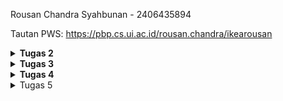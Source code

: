 Rousan Chandra Syahbunan - 2406435894

Tautan PWS: https://pbp.cs.ui.ac.id/rousan.chandra/ikearousan
<details>
<Summary><b>Tugas 2</b></Summary>
Jelaskan bagaimana cara kamu mengimplementasikan checklist di atas secara step-by-step (bukan hanya sekadar mengikuti tutorial).

Jawab : 
- Membuat sebuah proyek Django baru -> (Sebelum itu jangan lupa mengikuti tutorial 0 karena kita memperlukan requirements.txt, env, dan env prod untuk menjalankan proyek django) Pertama kita bisa membuat direktori terlebih dahulu lalu buat virtual environment dan jangan lupa untuk mengaktifkannya. Selanjutanya saya menyiapkan Dependencies dan menginstallnya. Seperti sebelumnya saya sudah membuat .env yang berisikan 'Production=false' dan .env.prod yang berisikan kredensial yang diberikan melalui email saya. jangan lupa juga untuk mengubah dan menambahkan isi dari file settings.py yang berada di dalam repository 'football_shop'.

- Membuat aplikasi dengan nama main pada proyek tersebut -> Pertama, sebelumnnya saya sudah mengaftikan virtual environment (kalau belum jangan lupa diaktifkan) sehingga saya hanya perlu menjalankan command 'python manage.py startapp main' yang akan membuat direktori baru bernama main. yang terakhir saya harus memasukan direktori main di dalam file 'settings.py' dengan menambah string "main" di variable; "INSTALLED_APPS".

- Proses routing (kedua routing saya gabung kesini) -> Saya mengisi file 'urls.py' yang sudah berada pada 'main', file tersebut berisikan sesuai yang diterakan oleh tutorial 1. Saya juga mengedit file 'urls.py' yang berada di repository 'football_shop' dengan mengarahkan semua requestnya ke file 'urls.py' yang ada di dalam 'main'
  
- Membuat model pada aplikasi main dengan nama Product dan memiliki atribut wajib sebagai berikut -> saya mengisi file 'model.py' dengan menambahkan class yang bernama Product yang memilki atribut-atribut wajib yang sesuai pada tugas 2:
  1. name (CharField) → digunakan untuk menyimpan nama produk. CharField cocok dipakai karena nama produk biasanya berupa teks pendek dengan jumlah karakter terbatas.
  2. price (IntegerField) → digunakan untuk menyimpan harga produk dalam bentuk angka bulat. IntegerField dipilih supaya bisa dilakukan operasi aritmetika (misalnya perhitungan total harga).
  3. description (TextField) → digunakan untuk menyimpan deskripsi produk. TextField dipakai karena teks bisa panjang (misalnya penjelasan detail produk).
  4. thumbnail (URLField) → digunakan untuk menyimpan tautan (URL) gambar produk. Dengan URLField, Django bisa otomatis melakukan validasi apakah string yang dimasukkan berbentuk URL yang valid.
  5. category (CharField) → digunakan untuk menyimpan kategori produk. CharField cocok karena biasanya kategori berupa teks pendek, seperti “Baju”, “Celana”, atau “Aksesoris”.
  6. is_featured (BooleanField) → digunakan untuk menyimpan status apakah produk tersebut termasuk produk unggulan atau tidak (True/False).

- Membuat sebuah fungsi pada views.py untuk dikembalikan ke dalam sebuah template HTML yang menampilkan nama aplikasi serta nama dan kelas. -> Saya melakukan dengan membuat sebuah fungsi home (namanya boleh bebas) yang akan mengirim data dari file 'views.py' ke template html (main.html).
  
- Melakukan deployment ke PWS terhadap aplikasi yang sudah dibuat sehingga nantinya dapat diakses oleh teman-temanmu melalui Internet. -> Link PWS: https://rousan-chandra-ikearousan.pbp.cs.ui.ac.id/
  
- Jangan lupa setelah melakukan semua ini, saya selalu melakukan push ke repositori Github dan PWS kalau ada update terbaru. dan juga di deploy juga di pws agar proyek saya bisa diliat untuk semua orang.

Buatlah bagan yang berisi request client ke web aplikasi berbasis Django beserta responnya dan jelaskan pada bagan tersebut kaitan antara urls.py, views.py, models.py, dan berkas html.

Jawab:
Client (Browser)  →  urls.py(yang bagian proyek)  →  Cek url (kalau url sesuai akan lanjut ke berikutnya, kalau url tidak sesuai maka akan error 404)  →  urls.py(yang bagian apliasi)  →  views.py  →  models.py  →  views.py  →  Berkas (main.html) →  Response ke Client (Browser)

urls.py: Mengecek pola URL, lalu mengarahkan request ke fungsi yang sesuai di views.py.
views.py: Menjalankan logika aplikasi. Mengambil data dari database lewat models.py, lalu kirim data ke template.
models.py: Definisi struktur data. Kalau views.py butuh data produk, ia akan query ke models.py.
Berkas (main.html): Tempat menampilkan data. views.py me-render data ke dalam template ini.
Response: HTML yang sudah jadi dikirim kembali ke browser.

Peran settings.py dalam proyek Django

Jawab:
- Menyimpan daftar aplikasi 'main' (INSTALLED_APPS).
- Mengatur database (engine, nama DB, user, password).
- Mengatur middleware (komponen yang memproses request/response sebelum sampai ke view).
- Menyimpan konfigurasi keamanan (secret key, debug mode, allowed hosts).
- Menentukan lokasi file statis (CSS, JS, gambar) dan template.
  
Cara kerja migrasi database di Django

Jawab: Semisalnya saya ingin ada perubahan pada model ataupun membuat model.py, struktur database otomatis berubah. Django nggak akan langsung ubah database sehingga kita perlu melakukan 'python manage.py makemigrations' untuk menghasilkan file migration (isi instruksi perubahan). Lalu jalankan 'python manage.py migrate' -> Django menerapkan perubahan itu ke database. jadi kegunaan migrasi sebagai sinkronisasi

Mengapa Django dipilih untuk pembelajaran awal?

Jawab: 
karena Django pakai pola Model–View–Template (MVT) yang jelas → mudah dipahami untuk dasar pengembangan. (Sayapun memahaminya dengan baik), lalu perlengkapan ada tools bawaan untuk database, autentikasi, routing, admin panel. Jadi saya bisa fokus ke logika, bukan ribet in bstal library tambahan. Dan juga populer banyak dipakai di perusahaan, jadi ilmu yang diajar berguna di dunia kerja serta Python lebih mudah dipelajari daripada bahasa lain, cocok untuk perkenalan framework web.

Apakah ada feedback untuk asisten dosen tutorial 1 yang telah kamu kerjakan sebelumnya?

Jawab: Penjelasan cukup jelas, saya sangat berterima kasih sudah diberikan cara memahami materinya dengan baik.

Terima kasih banyak kak.

</details>

<details>
<Summary><b>Tugas 3</b></Summary>

Jelaskan mengapa kita memerlukan data delivery dalam pengimplementasian sebuah platform?

Jawab: Dalam sebuah platform, data delivery itu penting banget karena dipakai buat ngirim data dari satu bagian sistem ke bagian lain. Bayangin aja kita punya aplikasi, pasti ada proses tuker data antara satu komponen dengan komponen lain biar aplikasinya jalan bener. Kalau nggak ada mekanisme ini, tiap bagian bakal jalan sendiri-sendiri tanpa bisa kerja sama. Biar gampang ditransfer, datanya butuh format yang terstruktur dan bisa dimengerti sama semua komponen. Dua format yang bakal saya pakai buat tugas 3 ini adalah XML sama JSON.
Sebagai contoh data delivery:
- XML biasanya dipakai di sistem lama atau enterprise karena fleksibel banget, lo bisa bikin tag sesuai kebutuhan. Cocok buat data yang rumit.
- JSON lebih simpel dan ringan karena isinya berbentuk key-value pairs. Makanya sekarang JSON lebih populer, apalagi di API modern dan aplikasi kekinian.
Jadi intinya, pake XML atau JSON bikin proses pengiriman data jadi lebih konsisten, efisien, dan gampang diintegrasiin. Hasilnya, platform bisa lebih gampang dikembangin, lebih fleksibel, dan jalan sebagai satu sistem utuh.

Menurutmu, mana yang lebih baik antara XML dan JSON? Mengapa JSON lebih populer dibandingkan XML?

Jawab: Menurut saya, JSON emang lebih baik dibanding XML. Soalnya struktur JSON itu lebih simpel, cuma pake key-value aja, mirip dictionary. Jadi waktu dibaca sama diproses, lebih gampang dan lebih cepet dipahami. Selain itu, ukuran file JSON juga biasanya lebih kecil karena tidak banyak tag buka-tutup kayak di XML, jadi lebih hemat storage sama bandwidth. XML sebenernya punya kelebihan juga, misalnya bisa dipake buat data yang kompleks dan ada fitur validasi lewat schema. Tapi di praktiknya, terutama buat API sama aplikasi web atau mobile, orang-orang lebih butuh format data yang ringan, gampang dibaca, dan gampang diproses. Itu sebabnya JSON jauh lebih populer sekarang. Sebagai contohnya waktu pembahasan bersama dosen, website yang menggunakan XML jarang ditemukan di zaman sekarang. Apalagi JSON udah langsung didukung di JavaScript sama banyak framework modern, jadi developer tidak perlu ribet lagi ngubah-ngubah format. Intinya, JSON lebih praktis, efisien, dan relevan sama kebutuhan zaman sekarang dibanding XML.

Jelaskan fungsi dari method is_valid() pada form Django dan mengapa kita membutuhkan method tersebut?

Jawab: Method is_valid() pada Django form adalah komponen krusial dalam validasi data input. Di Django, is_valid() itu dipake buat mengecek apakah data yang diinput user ke form udah sesuai sama aturan validasi yang saya set. Misalnya kita bikin form buat input data mahasiswa, di situ ada field nama, NPM, sama umur. Nah, kalau is_valid() return True, berarti datanya valid dan bisa diproses atau disimpan ke database. Ini sangat penting untuk Django. Karena kalau nggak ada validasi, data yang masuk bisa kacau atau bahkan meerusak sistem. Dengan is_valid(), kita aman dari input yang salah, bikin data di database lebih terjaga, dan sistem jadi lebih stabil. Jadi sebelum data masuk ke tahap berikutnya, harus lewat cek ini dulu.

Mengapa kita membutuhkan csrf_token saat membuat form di Django? Apa yang dapat terjadi jika kita tidak menambahkan csrf_token pada form Django? Bagaimana hal tersebut dapat dimanfaatkan oleh penyerang?

Jawab: Csrf_token digunakan sebagai pelindung ekstra di Django buat form. Token ini dipakai agar server bisa meyakinkan kalau request form bener-bener datang dari user lewat aplikasi kita, bukan dari situs lain yang coba menyerang.
Kalau kita tidak pake csrf_token, aplikasi bisa kena serangan CSRF (Cross-Site Request Forgery). Misalnya, user lagi login di aplikasi, terus buka website berbahaya yang diam-diam bikin request ke aplikasi kita. Kalau token nggak ada, request itu bisa aja lolos, padahal bukan user yang maksud. Serangannya bisa dipake buat hal-hal berbahaya, kayak mindahin data, ganti password, bahkan transaksi ilegal. Dengan csrf_token, setiap request punya kode unik yang harus cocok sama yang ada di server. Jadi, request palsu tidak bakal diterima. Makanya ini wajib untuk dipakai.

Jelaskan bagaimana cara kamu mengimplementasikan checklist di atas secara step-by-step (bukan hanya sekadar mengikuti tutorial).

Jawab: (Sebelum menambahkan empat fungsi views untuk data delivery, saya terlebih dahulu memastikan bahwa fungsi dasar create_product dan show_product sudah diimplementasi dengan proper di views.py, beserta routing URL yang sesuai) 
Tambahkan 4 fungsi views baru untuk melihat objek yang sudah ditambahkan dalam format XML, JSON, XML by ID, dan JSON by ID. ->  Untuk menambahkan 4 fungsi views.py, Saya memerlukan beberapa format sesuai yang ada di tutorial 2 lalu memodifikasinya sesuai dengan direktori tugas 2 saya.

Codingnya:

    def show_xml(request):
      Product_list = Product.objects.all()
      xml_data = serializers.serialize("xml",  Product_list)
      return HttpResponse(xml_data, content_type="application/xml")

    def show_json(request):
      Product_list =  Product.objects.all()
      json_data = serializers.serialize("json",  Product_list)
      return HttpResponse(json_data, content_type="application/json")

    def create_product(request):
      form = ProductForm(request.POST or None)
      if form.is_valid() and request.method == "POST":
      form.save()
      return redirect('main:home')

      context = {'form': form}
      return render(request, "create_product.html", context)

    def show_product(request, id):
      product = get_object_or_404(Product, pk=id)
      context = { 
        'product': product
      }

      return render(request, "product_detail.html", context)

    def show_xml_by_id(request, product_id):
      try:   
          product_item = Product.objects.filter(pk=product_id)
          xml_data = serializers.serialize("xml", product_item)
          return HttpResponse(xml_data, content_type="application/xml")
      except Product.DoesNotExist:
          return HttpResponse(status=404)

    def show_json_by_id(request, product_id):
      try:
         product_item = Product.objects.get(pk=product_id)
         json_data = serializers.serialize("json", [product_item])
         return HttpResponse(json_data, content_type="application/json")
       except Product.DoesNotExist:
         return HttpResponse(status=404)

Membuat routing URL untuk masing-masing views yang telah ditambahkan pada poin 1 -> Menambahkan URL routing yang sesuai di urls.py untuk masing-masing fungsi.

    from django.urls import path
    from main.views import home, show_product, create_product, show_xml, show_json, show_xml_by_id, show_json_by_id

    app_name = 'main'
      urlpatterns = [
          path('', home, name='home'),
          path('create-product/', create_product, name='create_product'),
          path('product/<str:id>/', show_product, name='show_product'),
          path('xml/', show_xml, name='show_xml'),
          path('json/', show_json, name='show_json'),
          path('xml/<str:product_id>/', show_xml_by_id, name='show_xml_by_id'),
          path('json/<str:product_id>/', show_json_by_id, name='show_json_by_id'),
      ] 

Membuat halaman yang menampilkan data objek model yang memiliki tombol "Add" yang akan redirect ke halaman form, serta tombol "Detail" pada setiap data objek model yang akan menampilkan halaman detail objek.  Membuat halaman form untuk menambahkan objek model pada app sebelumnya. Membuat halaman yang menampilkan detail dari setiap data objek model. Ketiganya saya gabung karena semuanya berhubungan langsung. 

-> Membuat berkas baru pada direktori main dengan nama forms.py untuk membuat struktur form yang dapat menerima data Product baru. Tambahkan kode tersebut di form.py. Lalu, sebelumnya saya sudah membuat fungsi dan path url create_product dan show_product sehingga yang perlu saya lakukan membuat berkas - berkas yang diperlukan untuk membuat create_product.html dan show_product.html yang berada di direktori main. Formatnya menyesuaikan kritea saya, misalnya kalau football_shop yang saya perlukan adalah nama, harga, dekripsi, jenis barang, dan sebagainya. Jangan lupa menambahkan {% csrf_token %} dan {{ form.as_table }} pada create_product.html.

{% csrf_token %} adalah token yang berfungsi sebagai security. Token ini di-generate secara otomatis oleh Django untuk mencegah serangan berbahaya.
{{ form.as_table }} adalah template tag yang digunakan untuk menampilkan fields form yang sudah dibuat pada forms.py sebagai table.

Tambahan hal penting, sebelumnya saya sudah membuat sebuah base.html yang berada pada folder template di direktori utama. ini berfungsi sebagai template dasar yang dapat digunakan sebagai kerangka umum untuk halaman web lainnya di dalam proyek. Dan untuk main.html yang berada di direktori main. Terdapat perubahan yaitu digunakan sebagai extend dari folder template berisi file base.html yang ada di direktori utama(football-shop). Hal ini juga berlaku untuk html yang lainnya seperti create_product.html dan show_product.html.

Sebelumnya saya sudah membuat base.html sebagai kerangka umum sehingga saya perlu menambahkan sebuah BASE_DIR / templates pada bagian DIRS di varible TEMPLATES di settings.py agar berkas base.html terdeteksi sebagai berkas template.

Terakhir, saya menambahkan entri url proyek pws saya pada CSRF_TRUSTED_ORIGINS tepat setelah local host.

Untuk SS Postman, saya hanya perlu mendownload postman sesuai yang ada di tutorial 2. Lalu menyalin url - url yang saya perlukan seperti pada foto dibawah ini.

Untuk git, seperti biasa saya hanya perlu add, commit dan push ke github saya ini.

Apakah ada feedback untuk asdos di tutorial 2 yang sudah kalian kerjakan?

Jawab: Untuk tutorial 2, saya memahami dengan baik. Hanya saja banyak sekali error saat di PWS dibandingkan saat saya di localhost. jadi jujur localhost saya lebih baik dijalankan dibanding pws saat tutorial 2.


4 foto hasil url postman:
<img width="1517" height="954" alt="image" src="https://github.com/user-attachments/assets/c57f11fc-1fdf-42d4-86ed-eae1424b06d5" />
<img width="1536" height="923" alt="Screenshot 2025-09-17 102046" src="https://github.com/user-attachments/assets/75ba7fec-1c24-4fca-bb0b-2616bb94523b" />
<img width="1510" height="861" alt="image" src="https://github.com/user-attachments/assets/bec411a0-aeea-4fbc-9a1b-c7a56b3faefc" />
<img width="1523" height="891" alt="image" src="https://github.com/user-attachments/assets/897a0623-d03d-4c7a-93b9-f5a305663c4e" />

</details>


<details>
<Summary><b>Tugas 4</b></Summary>
  
Apa itu Django AuthenticationForm? Jelaskan juga kelebihan dan kekurangannya. 

Jawab:

AuthenticationForm adalah form bawaan Django (django.contrib.auth.forms.AuthenticationForm) yang dipakai untuk proses login (sesuai ppt). Form ini mengikat request + POST data, memanggil backend autentikasi (authenticate()), dan memberikan form.get_user() bila kredensial valid.

Kelebihan:
- Siap pakai, terintegrasi dengan sistem auth Django → hemat waktu.
- Validasi aman (tidak mengungkap apakah username ada secara eksplisit).
- Memberikan pesan error terstruktur dan mekanisme validasi yang konsisten, sehingga memudahkan debugging dan mengurangi kemungkinan bug pada proses login.

Kekurangan:
- UI default sangat sederhana — perlu kustomisasi template agar cocok dengan desain.
- Tidak mendukung skenario login non-standar (mis. OTP, phone-only login) tanpa membuat form kustom.

Apa perbedaan antara autentikasi dan otorisasi? Bagaiamana Django mengimplementasikan kedua konsep tersebut?

Jawab:

Autentikasi adalah proses memverifikasi identitas pengguna: memastikan bahwa entitas yang mencoba mengakses sistem benar-benar adalah siapa yang mereka klaim. Contoh autentikasi: login dengan username/password, autentikasi berbasis token, atau login menggunakan OAuth.

Otorisasi adalah proses menentukan hak dan wewenang pengguna yang telah terverifikasi: setelah kita tahu siapa pengguna, otorisasi menjawab apa yang boleh dia lakukan. Contoh otorisasi: apakah pengguna boleh melihat halaman admin, mengedit produk tertentu, atau menghapus data pengguna lain.

Perbedaan:
- Urutan autentikasi datang sebelum otorisasi. Kita harus mengetahui identitas (atau setidaknya bahwa identitas sudah terverifikasi) sebelum mengecek hak akses.
- Autentikasi fokus pada identitas, otorisasi fokus pada izin/akses.
- Data autentikasi mengandalkan kredensial (password, token), sedangkan data otorisasi mengandalkan role, permission, atribut objek, dan kebijakan aplikasi.

Implementasi Autentikasi di Django:

1. Model User
* django.contrib.auth.models.User adalah model bawaan yang menyimpan username, password (ter-hash), email, is_active, is_staff, is_superuser, dan lain-lain. Aplikasi juga dapat menggunakan custom user model yang ditentukan lewat AUTH_USER_MODEL.

2. Mekanisme Verifikasi
* Fungsi authenticate() menerima kredensial dan memeriksa backend autentikasi yang aktif. Jika valid, ia mengembalikan instance User.

      from django.contrib.auth import authenticate, login
    
      user = authenticate(request, username='alice', password='pw')
      if user is not None:
        login(request, user)  # menyimpan user ke session

4. Login & Session
* login(request, user) menaruh identitas pengguna dalam session server-side dan mengaitkan session id ke cookie sessionid di browser klien.
* request.user (middleware AuthenticationMiddleware) menyediakan akses ke objek user di view/template.

4. Forms Bawaan
* Django menyediakan AuthenticationForm (untuk login) dan UserCreationForm (untuk registrasi) yang memberikan validasi dasar dan integrasi dengan mekanisme auth.

Implementasi Otorisasi di Django:

1. Permission Bawaan
* Setiap model di Django secara default dapat memiliki permission seperti add, change, delete, dan view.
* Permission tersimpan di model Permission dan dapat diperiksa dengan user.has_perm('app_label.codename').

2. Atribut & Role Sederhana
* is_staff dan is_superuser adalah atribut cepat untuk menentukan akses administratif.
* is_superuser melewati pemeriksaan permission biasa (memberikan akses penuh).

3. Groups
* Objek Group mengelompokkan sekumpulan permission; user dapat diberi group untuk memudahkan manajemen hak akses.

4. Dekorator, Mixins, dan Helper
* @login_required memastikan view hanya diakses oleh user yang terautentikasi.
* @permission_required('app.codename') memeriksa permission sebelum menjalankan view.
* Class-based view menawarkan LoginRequiredMixin dan PermissionRequiredMixin.

Apa saja kelebihan dan kekurangan session dan cookies dalam konteks menyimpan state di aplikasi web?

Jawab:
1. Cookies (client-side)

Kelebihan:
* Mudah dibuat dan langsung dapat dibaca oleh browser/JavaScript (berguna untuk preferensi UI yang perlu diakses client-side).
* Tidak memerlukan penyimpanan server tambahan.
* Persisten: bisa diset max-age/expires untuk menyimpan preferensi antar-sesi.

Kekurangan:
* Kapasitas kecil (±4KB per cookie) dan jumlah cookie per domain dibatasi.
* Mudah dimanipulasi oleh client → tidak boleh dipercaya untuk data sensitif.
* Rentan XSS jika HttpOnly=False (script jahat bisa baca cookie).
* Dikirim ke server setiap request ke domain terkait → overhead bandwidth & potensi eksposur data.
* Perlu perlindungan CSRF/SameSite jika cookie dipakai untuk otentikasi.

2. Sessions (server-side; contoh: django.contrib.sessions)

Kelebihan:
* Data disimpan di server (DB/Redis/file), sehingga lebih aman untuk informasi sensitif (user id, shopping cart, token internal).
* Client hanya menyimpan session id (biasanya dalam cookie sessionid), sehingga risiko manipulasi data menurun.
* Fleksibel: bisa menyimpan struktur data kompleks tanpa batas cookie.

Kekurangan:
* Membutuhkan storage server (stateful) — menambah beban storage dan manajemen.
* Skalabilitas horizontal butuh shared session backend (DB/Redis) atau sticky sessions.
* Performa: baca/tulis session tiap request bisa menambah latency (tergantung backend).
* Jika session tidak dikelola baik, bisa menumpuk data kadaluwarsa (cleanup).

Apakah penggunaan cookies aman secara default dalam pengembangan web, atau apakah ada risiko potensial yang harus diwaspadai? Bagaimana Django menangani hal tersebut?

Jawab:

Cookie tidak aman secara default karena seluruh isinya disimpan di sisi klien dan selalu dikirim setiap kali ada request ke server. Kondisi ini menimbulkan sejumlah risiko serius, antara lain:

- Risiko penggunaan cookie:

1. XSS (Cross-Site Scripting) → cookie bisa dicuri lewat script jahat jika tidak diset HttpOnly.
2. CSRF (Cross-Site Request Forgery) → browser otomatis mengirim cookie, sehingga request berbahaya dari situs lain tetap tampak sah.
3. Session fixation → penyerang bisa memaksa korban menggunakan session id tertentu untuk mengambil alih akses.
4. Sniffing → cookie dapat disadap jika koneksi masih HTTP.
5. Manipulasi client-side → isi cookie bisa diubah langsung oleh pengguna jika tidak ditandatangani atau diverifikasi.

- Cara Django mencegah risiko tersebut:
1. Session server-side → data penting disimpan di server, klien hanya membawa session id.
2. Rotasi session otomatis saat login → mencegah session fixation.
3. CSRF protection → middleware dan token CSRF memastikan request hanya valid jika berasal dari aplikasi sah.
4. Penggunaan HTTPS dengan SESSION_COOKIE_SECURE dan CSRF_COOKIE_SECURE → melindungi dari sniffing.
5. Cookie flags (HttpOnly, Secure, SameSite) → melindungi dari akses JavaScript berbahaya, memastikan cookie hanya lewat HTTPS, dan mengurangi risiko CSRF lintas situs.

Jelaskan bagaimana cara kamu mengimplementasikan checklist di atas secara step-by-step (bukan hanya sekadar mengikuti tutorial).

Jawab:

1. Mengimplementasikan fungsi registrasi, login, dan logout untuk memungkinkan pengguna mengakses aplikasi sebelumnya sesuai dengan status login/logoutnya. ->

Bagi jadi tiga:
- (Sebelumnnya saya sudah mengaktifkan env) Diawal dengan saya membuka views.py yang ada pada subdirektori main pada proyek saya. Lalu menambahkan import UserCreationForm dan messages. Tambahkan fungsi register di bawah ini ke dalam views.py (Sesuai tutorial 3). Selanjutnya memuatlah berkas HTML baru dengan nama register.html pada direktori main/templates. Jangan lupa menambahkan import fungsi register dan path url register di urls.py di main.
  
- (hampir sama kayak request) Diawal dengan saya membuka lagi views.py yang ada pada subdirektori main pada proyek saya. Lalu menambahkan import authenticate, login, dan AuthenticationForm di views.py. Selanjutnya menambahkan fungsi login_user ke dalam views.py. Selanjutnya saya membuat berkas HTML baru dengan nama login.html pada direktori main/templates. Jangan lupa menambahkan import fungsi login_user dan path url login_user di urls.py di main.
  
- Diawal dengan saya membuka lagi views.py yang ada pada subdirektori main pada proyek saya. Lalu menambahkan import logout di views.py. lalu menambahkan fungsi logout_user di bawah ini ke dalam fungsi views.py. Selanjutnya saya membuat berkas HTML baru dengan nama login.html pada direktori main/templates. Jangan lupa menambahkan import fungsi logout_user dan path url logout_user di urls.py di main.

2. Membuat dua (2) akun pengguna dengan masing-masing tiga (3) dummy data menggunakan model yang telah dibuat sebelumnya untuk setiap akun di lokal. -> 
Saya telah membuat 2 akun pengguna dan masing-masing 3 produk langsung melalui antarmuka (localhost atau pws) pada environment. Dengan cara saya membuat 1 akun dulu dari request dan login ke akun tersebut. Lalu saya tinggal membuat 3 produk yang saya inginkan (maaf kak, saya gak tau perlu saya jelasin juga contoh2nya. karena ini ngisinya langsung di website, apa saya perlu jelasin contoh2nya juga atau tidak) contohnya saya membuat baju MU, dengan harga 35.000, deksripsi (fans hebat), dan sebagainnya. Setelah membuat 3 produk dari
akun yang saya pakai. Saya logout dari akun dan membuat akun baru lagi. Setelah itu sama seperti sebelumnnya saya login dan membuat 3 produk yang sesuai keinginan saya (dummy).

3. Menghubungkan model Product dengan User dan menampilkan detail informasi pengguna yang sedang logged in seperti username dan menerapkan cookies seperti last_login pada halaman utama aplikasi (saling berhubungan) ->

Membuka file models.py pada subdirektori main, kemudian tambahkan from django.contrib.auth.models import User. Lalu pada model Product yang sudah dibuat, tambahkan user = models.ForeignKey(User, on_delete=models.CASCADE, null=True). jangan lupa setelah edit model, jalankan python manage.py makemigrations dan python manage.py mirgrate. Selanjutnya membuka kembali views.py yang ada pada subdirektori main, dan ubah potongan kode pada fungsi create_product (sesuai tutorial 3 tapi namanya sesuai direktori saya).

Jangan lupa untuk memodifikasi home(fungsi show_main saya). Saya menambahkan dengan context username = request.user.username dan juga menampilkan last_login dari cookie yang diset saat login.Setelah itu, saya menambahkan filter untuk produk saya sendiri, semua produk di berkas template (sekalian username sama last_login). Oh iya, tambahkan sebuah author untuk mengindetifikasi siapa yang membuat produk tersebut.


</details>

<details>
<Summary>Tugas 5</Summary>
  
Jika terdapat beberapa CSS selector untuk suatu elemen HTML, jelaskan urutan prioritas pengambilan CSS selector tersebut!

Jawab: 
- !important (catatan: penggunaan sebaiknya minimal)
- Inline style pada elemen (style="...")
- Selector dengan ID (#id) → specificity: 0,1,0,0
- Selector dengan class, attribute, pseudo-class (.class, [attr], :hover) → specificity: 0,0,1,0
- Selector dengan element/tag atau pseudo-element (div, p, ::before) → specificity: 0,0,0,1
- Jika specificity sama → yang didefinisikan belakangan (source order) menang.

Mengapa responsive design menjadi konsep yang penting dalam pengembangan aplikasi web? Berikan contoh aplikasi yang sudah dan belum menerapkan responsive design, serta jelaskan mengapa!

Jawab:

Penting karena sebagian besar pengguna mengakses web melalui perangkat mobile → UX harus baik di semua ukuran layar, SEO & Core Web Vitals: Google mengutamakan mobile-friendly, Meningkatkan konversi & aksesibilitas.

Contoh:
- Aplikasi yang sudah responsive: Google, Twitter, Medium — tata letak fleksibel, menu mobile, gambar responsif.
- Aplikasi yang kurang responsive: website lama pemerintahan / UKM yang dibuat hanya untuk desktop — tampil berantakan di mobile, tombol sulit diklik, layout horizontal memaksa scroll ke samping.

Kenapa contoh tersebut berbeda: responsive design membutuhkan breakpoints, fluid grids, dan testing across devices — banyak aplikasi lama tidak dioptimalkan karena waktu/keterbatasan budget.

Jelaskan perbedaan antara margin, border, dan padding, serta cara untuk mengimplementasikan ketiga hal tersebut!

Jawab:

Margin: ruang di luar border (mengatur jarak antar elemen). Contoh: margin: 16px;

Border: garis di sekeliling elemen (ketebalan, style, warna). Contoh: border: 1px solid #ccc;

Padding: ruang di dalam border antara content dan border (mengatur "jarak dalam"). Contoh: padding: 8px 12px;

[margin] [border] [padding] [ content ]
Contoh implementasi:

    .card {
        margin: 20px;
        border: 1px solid rgba(255,255,255,0.08);
        padding: 24px;
      }

Jelaskan konsep flex box dan grid layout beserta kegunaannya!

Jawab:

Flexbox (Flexible Box):
- Layout 1-dimensional (baris atau kolom).
- Berguna untuk: navbar, menu, card-row, alignment horizontal/vertical sederhana.
- Properti: display:flex; flex-direction; justify-content; align-items; gap; flex-wrap; flex-grow

Grid Layout (CSS Grid):
- Layout 2-dimensional (baris & kolom).
- Berguna untuk: grid gallery, komplek layout halaman (kanan, kiri, header, footer).
- Properti: display:grid; grid-template-columns; grid-template-rows; gap; grid-auto-flow;

Jelaskan bagaimana cara kamu mengimplementasikan checklist di atas secara step-by-step (bukan hanya sekadar mengikuti tutorial)!

Jawab:

1. Persiapan
- Siapkan model Product (title, content, thumbnail, category, is_featured, user, created_at, views).
- Buat ProductForm (ModelForm) untuk create & edit.

2. Views & URLs
- Buat view create, edit, delete, detail, list.
- Tambahkan url patterns pada main/urls.py.
- Pastikan edit & delete hanya boleh oleh owner (if product.user != request.user).

3. Templates
- base.html buat layout dasar & include static/css/cosmic.css. Pastikan <body> punya class theme (cosmic-page jika ingin global).
- product_list.html menampilkan placeholder jika kosong: {% if not product_list %} → show image + message + CTA.
- card_product.html buat desain card unik (tidak copy tutorial) dan tambahkan tombol Edit & Delete (form POST untuk delete).
- product_create.html, product_edit.html, product_detail.html kustomisasi sesuai tema (cosmic).

4. Styling
- Buat static/css/cosmic.css → background gradient, card blur, input dark, tombol neon.
- Untuk form fields, override default input style di .cosmic-card input, textarea, select { ... } supaya field tidak muncul putih.

5. Responsiveness
- Gunakan Tailwind (utility) atau media queries: grid berubah kolom pada breakpoints (sm/md/lg).
- Navbar responsive: desktop horizontal, mobile hamburger + slide-down menu.


</details>


